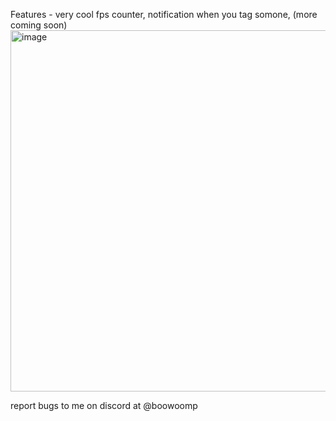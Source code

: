 Features - 
very cool fps counter,
notification when you tag somone,
(more coming soon)
<img width="578" alt="image" src="https://github.com/hgamingyt/TagOverlay/assets/81877937/8021f2b7-91cd-41d6-9f9b-7c3c69aa8443">

report bugs to me on discord at @boowoomp
